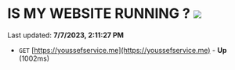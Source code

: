 # IS MY WEBSITE RUNNING ? [![](https://img.shields.io/static/v1?label=Sponsor&message=%E2%9D%A4&logo=GitHub&color=%23fe8e86)](https://github.com/sponsors/<username>)

Last updated: **7/7/2023, 2:11:27 PM**

- `GET` [https://youssefservice.me](https://youssefservice.me) - **Up** (1002ms)
